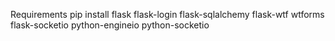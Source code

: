Requirements
pip install flask flask-login flask-sqlalchemy flask-wtf wtforms flask-socketio python-engineio python-socketio
